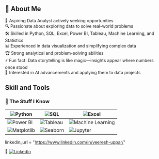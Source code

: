 ## 👋 About Me

🔎 Aspiring Data Analyst actively seeking opportunities  
🔍 Passionate about exploring data to solve real-world problems  
🛠 Skilled in Python, SQL, Excel, Power BI, Tableau, Machine Learning, and Statistics  
📊 Experienced in data visualization and simplifying complex data  
🏆 Strong analytical and problem-solving abilities  
⚡ Fun fact: Data storytelling is like magic—insights appear where numbers once stood  
🤖 Interested in AI advancements and applying them to data projects  

## Skill and Tools
### 🧠 The Stuff I Know
| ![Python](https://img.shields.io/badge/Python-FFDD00?style=for-the-badge&logo=python&logoColor=blue) | ![SQL](https://img.shields.io/badge/SQL-007ACC?style=for-the-badge&logo=microsoft-sql-server&logoColor=white) | ![Excel](https://img.shields.io/badge/Excel-217346?style=for-the-badge&logo=microsoft-excel&logoColor=white) |
|---|---|---|
| ![Power BI](https://img.shields.io/badge/Power%20BI-F2C811?style=for-the-badge&logo=power-bi&logoColor=black) | ![Tableau](https://img.shields.io/badge/Tableau-E97627?style=for-the-badge&logo=tableau&logoColor=white) | ![Machine Learning](https://img.shields.io/badge/Machine%20Learning-FF6F61?style=for-the-badge&logo=tensorflow&logoColor=white) |
| ![Matplotlib](https://img.shields.io/badge/Matplotlib-11557C?style=for-the-badge&logo=matplotlib&logoColor=white) | ![Seaborn](https://img.shields.io/badge/Seaborn-1A366D?style=for-the-badge&logo=seaborn&logoColor=white) | ![Jupyter](https://img.shields.io/badge/Jupyter-F37626?style=for-the-badge&logo=jupyter&logoColor=white) |

linkedin_url = "https://www.linkedin.com/in/veeresh-uppar/"

🔗 [![LinkedIn](https://img.shields.io/badge/LinkedIn-Connect-blue?style=for-the-badge&logo=linkedin)]({linkedin_url})






